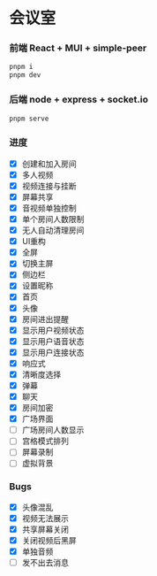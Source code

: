 # 会议室
### 前端 React + MUI + simple-peer
```bash
pnpm i
pnpm dev
```

### 后端 node + express + socket.io
```bash
pnpm serve
```
### 进度
- [x] 创建和加入房间
- [x] 多人视频
- [x] 视频连接与挂断
- [x] 屏幕共享
- [x] 音视频单独控制
- [x] 单个房间人数限制
- [x] 无人自动清理房间
- [x] UI重构
- [x] 全屏
- [x] 切换主屏
- [x] 侧边栏
- [x] 设置昵称
- [x] 首页
- [x] 头像
- [x] 房间进出提醒
- [x] 显示用户视频状态
- [x] 显示用户语音状态
- [x] 显示用户连接状态
- [x] 响应式
- [x] 清晰度选择
- [x] 弹幕
- [x] 聊天
- [x] 房间加密
- [x] 广场界面
- [ ] 广场房间人数显示
- [ ] 宫格模式排列
- [ ] 屏幕录制
- [ ] 虚拟背景

### Bugs
- [x] 头像混乱
- [x] 视频无法展示
- [x] 共享屏幕关闭
- [x] 关闭视频后黑屏
- [x] 单独音频
- [ ] 发不出去消息
